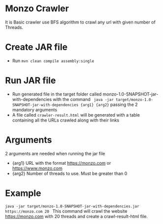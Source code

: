 # Monzo Crawler
It is Basic crawler use BFS algorithm to crawl any url with given number of Threads.

# Create JAR file
- Run `mvn clean compile assembly:single`

# Run JAR file
- Run generated file in the target folder called monzo-1.0-SNAPSHOT-jar-with-dependencies with the command ` java -jar target/monzo-1.0-SNAPSHOT-jar-with-dependencies {arg1} {arg2}` passing the 2 mandatory arguments
- A file called `crawler-result.html` will be generated with a table containing all the URLs crawled along with their links

# Arguments
2 arguments are needed when running the jar file
- {arg1} URL with the format https://monzo.com or https://www.monzo.com
- {arg2} Number of threads to use. Must be greater than 0

# Example
`java -jar target/monzo-1.0-SNAPSHOT-jar-with-dependencies.jar https://monzo.com 20 `
This command will crawl the website https://monzo.com with 20 threads and create a crawl-result-html file.